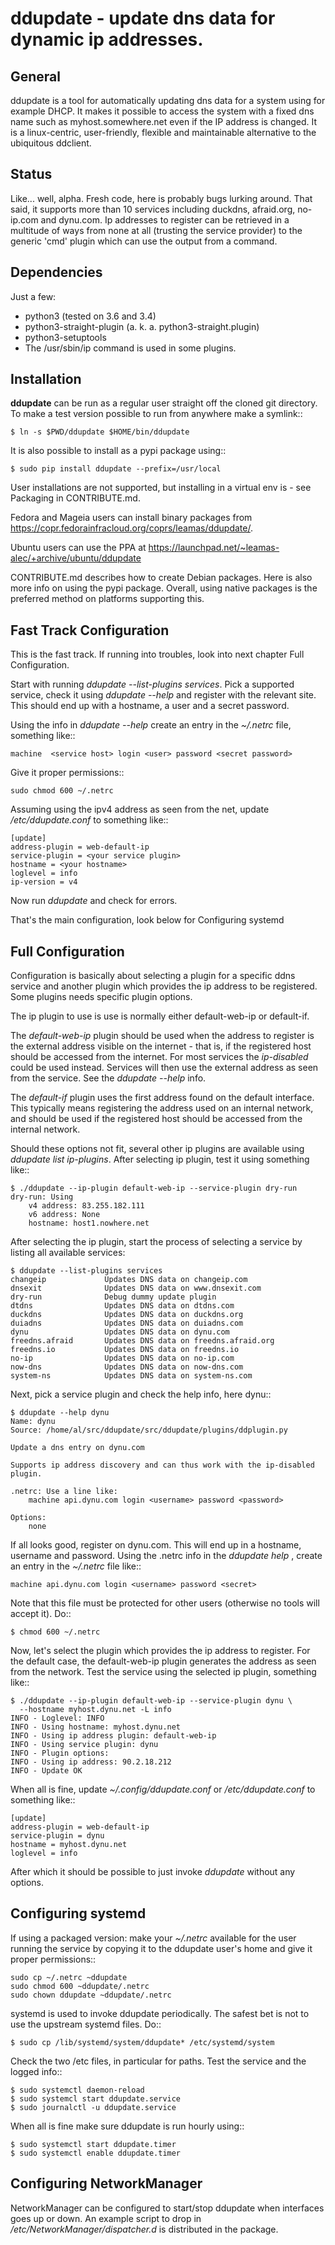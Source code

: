 ddupdate - update dns data for dynamic ip addresses.
====================================================

General
-------

ddupdate is a tool for automatically updating dns data for a system using
for example DHCP. It makes it  possible to access the system with
a fixed dns name such as myhost.somewhere.net even if the IP address is
changed. It is a linux-centric, user-friendly, flexible and maintainable
alternative to the ubiquitous ddclient.


Status
------

Like... well, alpha. Fresh code, here is probably bugs lurking around.
That said, it supports more than 10 services including  duckdns,
afraid.org, no-ip.com and dynu.com. Ip addresses to register can be
retrieved in a multitude of ways from none at all (trusting the service
provider) to the generic 'cmd' plugin which can use the output from a
command.

Dependencies
------------

Just a few:

   - python3 (tested on 3.6 and 3.4)
   - python3-straight-plugin (a. k. a. python3-straight.plugin)
   - python3-setuptools
   - The /usr/sbin/ip command is used in some plugins.

Installation
------------

**ddupdate** can be run as a regular user straight off the cloned git
directory. To make a test version possible to run from anywhere make a
symlink::

    $ ln -s $PWD/ddupdate $HOME/bin/ddupdate

It is also possible to install as a pypi package using::

    $ sudo pip install ddupdate --prefix=/usr/local

User installations are not supported, but installing in a virtual env is -
see Packaging in CONTRIBUTE.md.

Fedora and Mageia users can install binary packages from
https://copr.fedorainfracloud.org/coprs/leamas/ddupdate/.

Ubuntu users can use the PPA at
https://launchpad.net/~leamas-alec/+archive/ubuntu/ddupdate

CONTRIBUTE.md describes how to create Debian packages. Here is also more
info on using the pypi package. Overall, using native packages is the
preferred method on platforms supporting this.

Fast Track Configuration
------------------------

This is the fast track. If running into troubles, look into next
chapter Full Configuration.

Start with running *ddupdate --list-plugins services*. Pick a supported
service, check it using *ddupdate --help <service>* and register with
the relevant site. This should end up with a hostname, a user and a
secret password.

Using the info in *ddupdate --help <service>* create an entry in the
*~/.netrc* file, something like::

    machine  <service host> login <user> password <secret password>

Give it proper permissions::

    sudo chmod 600 ~/.netrc

Assuming using the ipv4 address as seen from the net, update
*/etc/ddupdate.conf* to something like::

    [update]
    address-plugin = web-default-ip
    service-plugin = <your service plugin>
    hostname = <your hostname>
    loglevel = info
    ip-version = v4

Now run *ddupdate* and check for errors.

That's the main configuration, look below for Configuring systemd


Full Configuration
------------------

Configuration is basically about selecting a plugin for a specific ddns
service and another plugin which provides the ip address to be registered.
Some plugins needs specific plugin options.

The ip plugin to use is use is normally either default-web-ip or default-if.

The *default-web-ip* plugin should be used when the address to register is
the external address visible on the internet - that is, if the registered
host should be accessed from the internet. For most services the
*ip-disabled* could be used instead. Services will then use the external
address as seen from the service. See the *ddupdate --help <service>* info.

The *default-if* plugin uses the first address found on the default
interface. This typically means registering the address used on an internal
network, and should be used if the registered host should be accessed from
the internal network.

Should these options not fit, several other ip plugins are available using
*ddupdate list ip-plugins*.  After selecting ip plugin, test it using
something like::

    $ ./ddupdate --ip-plugin default-web-ip --service-plugin dry-run
    dry-run: Using
        v4 address: 83.255.182.111
        v6 address: None
        hostname: host1.nowhere.net

After selecting the ip plugin, start the process of selecting a service
by listing all available services:

    $ ddupdate --list-plugins services
    changeip             Updates DNS data on changeip.com
    dnsexit              Updates DNS data on www.dnsexit.com
    dry-run              Debug dummy update plugin
    dtdns                Updates DNS data on dtdns.com
    duckdns              Updates DNS data on duckdns.org
    duiadns              Updates DNS data on duiadns.com
    dynu                 Updates DNS data on dynu.com
    freedns.afraid       Updates DNS data on freedns.afraid.org
    freedns.io           Updates DNS data on freedns.io
    no-ip                Updates DNS data on no-ip.com
    now-dns              Updates DNS data on now-dns.com
    system-ns            Updates DNS data on system-ns.com

Next, pick a service plugin and check the help info, here dynu::

    $ ddupdate --help dynu
    Name: dynu
    Source: /home/al/src/ddupdate/src/ddupdate/plugins/ddplugin.py

    Update a dns entry on dynu.com

    Supports ip address discovery and can thus work with the ip-disabled
    plugin.

    .netrc: Use a line like:
        machine api.dynu.com login <username> password <password>

    Options:
        none

If all looks good, register on dynu.com. This will end up in a hostname,
username and password. Using the .netrc info in the *ddupdate help
<service>*, create an entry in the *~/.netrc*  file like::

    machine api.dynu.com login <username> password <secret>

Note that this file must be protected for other users (otherwise no tools
will accept it). Do::

    $ chmod 600 ~/.netrc

Now, let's select the plugin which provides the ip address to register.
For the default case, the default-web-ip plugin generates the address as
seen from the network. Test the service using the selected ip plugin,
something like::

    $ ./ddupdate --ip-plugin default-web-ip --service-plugin dynu \
      --hostname myhost.dynu.net -L info
    INFO - Loglevel: INFO
    INFO - Using hostname: myhost.dynu.net
    INFO - Using ip address plugin: default-web-ip
    INFO - Using service plugin: dynu
    INFO - Plugin options:
    INFO - Using ip address: 90.2.18.212
    INFO - Update OK

When all is fine, update *~/.config/ddupdate.conf* or */etc/ddupdate.conf* to
something like::

    [update]
    address-plugin = web-default-ip
    service-plugin = dynu
    hostname = myhost.dynu.net
    loglevel = info

After which it should be possible to just invoke *ddupdate* without
any options.

Configuring systemd
-------------------
If using a packaged version: make your  *~/.netrc*  available for the
user running the service by copying it to the ddupdate user's home and
give it proper permissions::

    sudo cp ~/.netrc ~ddupdate
    sudo chmod 600 ~ddupdate/.netrc
    sudo chown ddupdate ~ddupdate/.netrc

systemd is used to invoke ddupdate periodically. The safest bet is
not to use the upstream systemd files. Do::

    $ sudo cp /lib/systemd/system/ddupdate* /etc/systemd/system

Check the two /etc files, in particular for paths. Test the service and
the logged info::

    $ sudo systemctl daemon-reload
    $ sudo systemcl start ddupdate.service
    $ sudo journalctl -u ddupdate.service

When all is fine make sure ddupdate is run hourly using::

    $ sudo systemctl start ddupdate.timer
    $ sudo systemctl enable ddupdate.timer

Configuring NetworkManager
--------------------------

NetworkManager can be configured to start/stop ddupdate when interfaces goes
up or down. An example script to drop in */etc/NetworkManager/dispatcher.d*
is distributed in the package.

